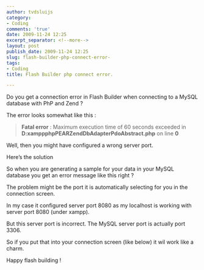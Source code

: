 ```yaml
---
author: tvdsluijs
category:
- Coding
comments: 'true'
date: 2009-11-24 12:25
excerpt_separator: <!--more-->
layout: post
publish_date: 2009-11-24 12:25
slug: flash-builder-php-connect-error-
tags:
- Coding
title: Flash Builder php connect error.

---
```

Do you get a connection error in Flash Builder when connecting to a MySQL
database with PhP and Zend ?  
  
The error looks somewhat like this :

>  **Fatal error** : Maximum execution time of 60 seconds exceeded in
**D:xamppphpPEARZendDbAdapterPdoAbstract.php** on line **0**

Well, then you might have configured a wrong server port.  
  
Here’s the solution  
  
  
  
So when you are generating a sample for your data in your MySQL database you
get an error message like this right ?  
  
The problem might be the port it is automatically selecting for you in the
connection screen.  
  
In my case it configured server port 8080 as my localhost is working with
server port 8080 (under xampp).  
  
But this server port is incorrect. The MySQL server port is actually port
3306.  
  
So if you put that into your connection screen (like below) it wil work like a
charm.  
  
Happy flash building !

